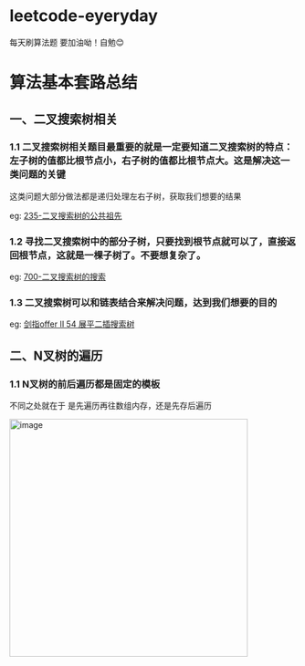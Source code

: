 # leetcode-eyeryday
每天刷算法题 要加油呦！自勉😊


# 算法基本套路总结

## 一、二叉搜索树相关

### 1.1   二叉搜索树相关题目最重要的就是一定要知道二叉搜索树的特点：左子树的值都比根节点小，右子树的值都比根节点大。这是解决这一类问题的关键

这类问题大部分做法都是递归处理左右子树，获取我们想要的结果

eg: <a href="https://leetcode-cn.com/problems/lowest-common-ancestor-of-a-binary-search-tree/">235-二叉搜索树的公共祖先</a>


### 1.2   寻找二叉搜索树中的部分子树，只要找到根节点就可以了，直接返回根节点，这就是一棵子树了。不要想复杂了。

eg: <a href="https://leetcode-cn.com/problems/search-in-a-binary-search-tree/">700-二叉搜索树的搜索</a>

### 1.3 二叉搜索树可以和链表结合来解决问题，达到我们想要的目的

eg: <a href="https://leetcode-cn.com/problems/NYBBNL/">剑指offer II 54 展平二插搜索树</a>


## 二、N叉树的遍历

### 1.1 N叉树的前后遍历都是固定的模板

 不同之处就在于 是先遍历再往数组内存，还是先存后遍历
 
<img width="417" alt="image" src="https://user-images.githubusercontent.com/63868915/164952515-ec70507a-a9cb-4fc1-abe9-c0e9f1625416.png">

